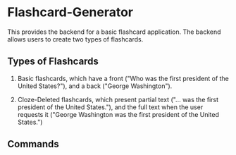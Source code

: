 # Flashcard-Generator

This provides the backend for a basic flashcard application. The backend allows users to create two types of flashcards.

## Types of Flashcards
1. Basic flashcards, which have a front ("Who was the first president of the United States?"), and a back ("George Washington").

2. Cloze-Deleted flashcards, which present partial text ("... was the first president of the United States."), and the full text when the user requests it ("George Washington was the first president of the United States.")

## Commands